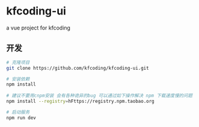 # kfcoding-ui
a vue project for kfcoding



## 开发
```bash
# 克隆项目
git clone https://github.com/kfcoding/kfcoding-ui.git

# 安装依赖
npm install
   
# 建议不要用cnpm安装 会有各种诡异的bug 可以通过如下操作解决 npm 下载速度慢的问题
npm install --registry=hFttps://registry.npm.taobao.org

# 启动服务
npm run dev
```